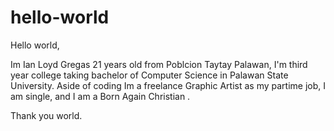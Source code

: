 # hello-world


Hello world,
  
  Im Ian Loyd Gregas 21 years old from Poblcion Taytay Palawan,
  I'm third year college taking bachelor of Computer Science in 
  Palawan State University. Aside of coding Im a freelance Graphic
  Artist as my partime job, I am single, and I am a Born Again Christian .
  
  Thank you world.
